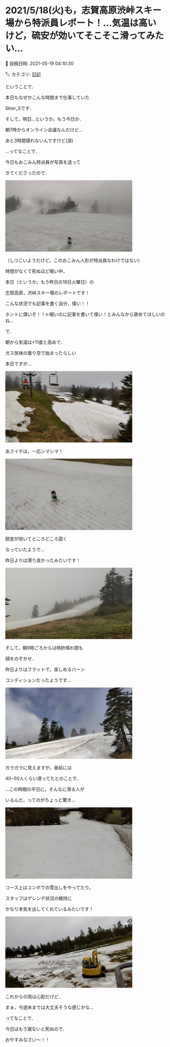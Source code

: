 # 2021/5/18(火)も，志賀高原渋峠スキー場から特派員レポート！…気温は高いけど，硫安が効いてそこそこ滑ってみたい…

📅 投稿日時: 2021-05-19 04:10:30

🏷️ カテゴリ: [日記](cc4b5682fb7b8b144980957a978653fb0.md)

ということで．


本日もなぜかこんな時間まで仕事していた


Skier_Sです．





そして，明日…というか，もう今日か．


朝7時からオンライン会議なんだけど…


あと3時間寝れないんですけど(涙)





…ってなことで．


今日もおこみん特派員が写真を送って


きてくださったので．




![5243deb53ef07d891a1bcd1871b0f20d.jpg](images/5243deb53ef07d891a1bcd1871b0f20d.jpg)




（しつこいようだけど，このおこみん人形が特派員なわけではない）





時間がなくて死ぬほど眠い中，


本日（というか，もう昨日の18日火曜日）の


志賀高原，渋峠スキー場のレポートです！


こんな状況でも記事を書く自分，偉い！！


ホントに偉いぞ！！←眠いのに記事を書いて偉い！とみんなから褒めてほしいのね…





で．


朝から気温は+11度と高めで．


ガス気味の曇り空で始まったらしい


本日ですが…




![bcb2d9f11b5cc472b0ea0eae4b061de4.jpg](images/bcb2d9f11b5cc472b0ea0eae4b061de4.jpg)







あさイチは，一応シマシマ！




![b653a1686878c0886d725c3d0a9d6a8e.jpg](images/b653a1686878c0886d725c3d0a9d6a8e.jpg)




硫安が効いてところどころ固く


なっていたようで…


昨日よりは滑り良かったみたいです！




![83e0959117f5e6a15fd8f23c322bce54.jpg](images/83e0959117f5e6a15fd8f23c322bce54.jpg)







そして，朝9時ごろからは時折晴れ間も


顔をのぞかせ．


昨日よりはフラットで，楽しめるバーン


コンディションだったようです…




![9d9a2820977add875124fe5fdd4a29fc.jpg](images/9d9a2820977add875124fe5fdd4a29fc.jpg)




ガラガラに見えますが，昼前には


40~50人くらい滑ってたとのことで．


…この時期の平日に，そんなに滑る人が


いるんだ，ってのがちょっと驚き…




![181acfc614eccbd285207188313731cc.jpg](images/181acfc614eccbd285207188313731cc.jpg)







コース上はユンボでの雪出しをやってたり，


スタッフはゲレンデ状況の維持に


かなり本気を出してくれているみたいです！




![83711679c19fdf38e288157c38907ce5.jpg](images/83711679c19fdf38e288157c38907ce5.jpg)




これからの雨は心配だけど．


まぁ，今週末までは大丈夫そうな感じかな…





ってなことで．


今日はもう寝ないと死ぬので．


おやすみなさい～！！
